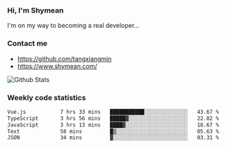 ### Hi, I'm Shymean

I'm on my way to becoming a real developer...

### Contact me

- <https://github.com/tangxiangmin>
- <https://www.shymean.com/>

![Github Stats](https://github-readme-stats.vercel.app/api?username=tangxiangmin&show_icons=true&theme=dark)


###  Weekly code statistics

<!--START_SECTION:waka-->

```txt
Vue.js           7 hrs 33 mins   ███████████░░░░░░░░░░░░░░   43.67 %
TypeScript       3 hrs 56 mins   █████▓░░░░░░░░░░░░░░░░░░░   22.82 %
JavaScript       3 hrs 13 mins   ████▓░░░░░░░░░░░░░░░░░░░░   18.67 %
Text             58 mins         █▒░░░░░░░░░░░░░░░░░░░░░░░   05.63 %
JSON             34 mins         ▓░░░░░░░░░░░░░░░░░░░░░░░░   03.31 %
```

<!--END_SECTION:waka-->